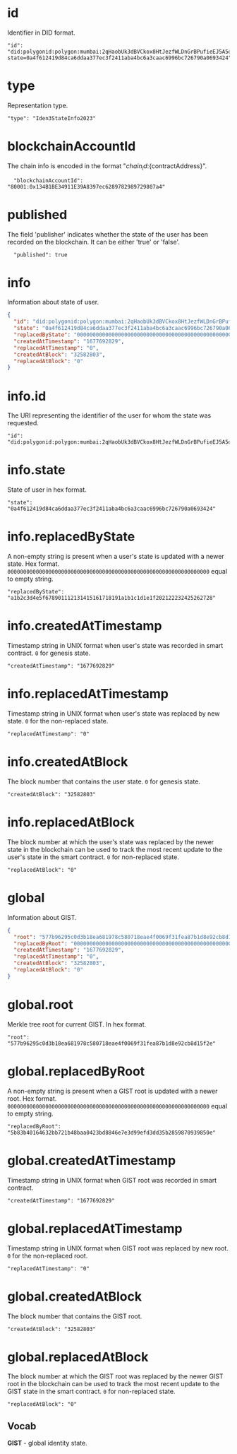 # id
Identifier in DID format.
```
"id": "did:polygonid:polygon:mumbai:2qHaobUk3dBVCkox8HtJezfWLDnGrBPufieEJ5A5o8?state=0a4f612419d84ca6ddaa377ec3f2411aba4bc6a3caac6996bc726790a0693424"
```

# type
Representation type.
```
"type": "Iden3StateInfo2023"
```

# blockchainAccountId
The chain info is encoded in the format "${chain_id}:${contractAddress}".
```
  "blockchainAccountId": "80001:0x134B1BE34911E39A8397ec6289782989729807a4"
```

# published
The field 'publisher' indicates whether the state of the user has been recorded on the blockchain. It can be either 'true' or 'false'.

```
  "published": true
```

# info
Information about state of user.
```json
{
  "id": "did:polygonid:polygon:mumbai:2qHaobUk3dBVCkox8HtJezfWLDnGrBPufieEJ5A5o8",
  "state": "0a4f612419d84ca6ddaa377ec3f2411aba4bc6a3caac6996bc726790a0693424",
  "replacedByState": "0000000000000000000000000000000000000000000000000000000000000000",
  "createdAtTimestamp": "1677692829",
  "replacedAtTimestamp": "0",
  "createdAtBlock": "32582803",
  "replacedAtBlock": "0"
}
```

# info.id
The URI representing the identifier of the user for whom the state was requested.
```
"id": "did:polygonid:polygon:mumbai:2qHaobUk3dBVCkox8HtJezfWLDnGrBPufieEJ5A5o8"
```

# info.state
State of user in hex format.
```
"state": "0a4f612419d84ca6ddaa377ec3f2411aba4bc6a3caac6996bc726790a0693424"
```

# info.replacedByState
A non-empty string is present when a user's state is updated with a newer state. Hex format.
`0000000000000000000000000000000000000000000000000000000000000000` equal to empty string.
```
"replacedByState": "a1b2c3d4e5f678901112131415161718191a1b1c1d1e1f202122232425262728"
```

# info.createdAtTimestamp
Timestamp string in UNIX format when user's state was recorded in smart contract. `0` for genesis state.
```
"createdAtTimestamp": "1677692829"
```

# info.replacedAtTimestamp
Timestamp string in UNIX format when user's state was replaced by new state. `0` for the non-replaced state.
```
"replacedAtTimestamp": "0"
```

# info.createdAtBlock
The block number that contains the user state. `0` for genesis state.
```
"createdAtBlock": "32582803"
```

# info.replacedAtBlock
The block number at which the user's state was replaced by the newer state in the blockchain can be used to track the most recent update to the user's state in the smart contract. `0` for non-replaced state.
```
"replacedAtBlock": "0"
```

# global
Information about GIST.
```json
{
  "root": "577b96295c0d3b18ea681978c580718eae4f0069f31fea87b1d8e92cb8d15f2e",
  "replacedByRoot": "0000000000000000000000000000000000000000000000000000000000000000",
  "createdAtTimestamp": "1677692829",
  "replacedAtTimestamp": "0",
  "createdAtBlock": "32582803",
  "replacedAtBlock": "0"
}
```

# global.root
Merkle tree root for current GIST. In hex format.
```
"root": "577b96295c0d3b18ea681978c580718eae4f0069f31fea87b1d8e92cb8d15f2e"
```

# global.replacedByRoot
A non-empty string is present when a GIST root is updated with a newer root. Hex format.
`0000000000000000000000000000000000000000000000000000000000000000` equal to empty string.
```
"replacedByRoot": "5b83b40164632bb721b48baa0423bd8846e7e3d99efd3dd35b2859870939850e"
```

# global.createdAtTimestamp
Timestamp string in UNIX format when GIST root was recorded in smart contract.
```
"createdAtTimestamp": "1677692829"
```

# global.replacedAtTimestamp
Timestamp string in UNIX format when GIST root was replaced by new root. `0` for the non-replaced root.
```
"replacedAtTimestamp": "0"
```

# global.createdAtBlock
The block number that contains the GIST root.
```
"createdAtBlock": "32582803"
```

# global.replacedAtBlock
The block number at which the GIST root was replaced by the newer GIST root in the blockchain can be used to track the most recent update to the GIST state in the smart contract. `0` for non-replaced state.
```
"replacedAtBlock": "0"
```

## Vocab

**GIST** - global identity state.
